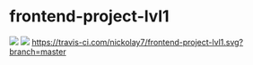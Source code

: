 # frontend-project-lvl1
<a href="https://codeclimate.com/github/nickolay7/frontend-project-lvl1/maintainability"><img src="https://api.codeclimate.com/v1/badges/8e4e14463ed40f59ebd8/maintainability" /></a>
<a href="https://codeclimate.com/github/nickolay7/frontend-project-lvl1/test_coverage"><img src="https://api.codeclimate.com/v1/badges/8e4e14463ed40f59ebd8/test_coverage" /></a>
https://travis-ci.com/nickolay7/frontend-project-lvl1.svg?branch=master
